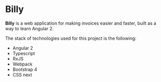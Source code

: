 # Billy

**Billy** is a web application for making invoices easier and faster, built as a way to learn Angular 2.

The stack of technologies used for this project is the following:
- Angular 2
- Typescript
- RxJS
- Webpack
- Bootstrap 4
- CSS next

